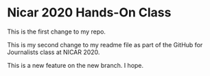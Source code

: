 # Nicar 2020 Hands-On Class

This is the first change to my repo.

This is my second change to my readme file as part of the GitHub for Journalists class at NICAR 2020.

This is a new feature on the new branch. I hope.

